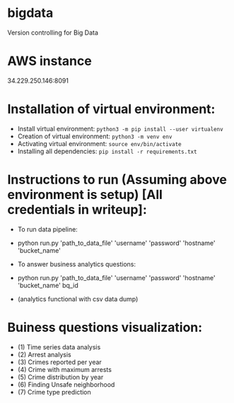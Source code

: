 # bigdata
Version controlling for Big Data

# AWS instance
34.229.250.146:8091

# Installation of virtual environment:
- Install virtual environment: `python3 -m pip install --user virtualenv`
- Creation of virtual environment: `python3 -m venv env`
- Activating virtual environment: `source env/bin/activate`
- Installing all dependencies: `pip install -r requirements.txt`

# Instructions to run (Assuming above environment is setup) [All credentials in writeup]:
- To run data pipeline: 
- python run.py 'path_to_data_file' 'username' 'password' 'hostname' 'bucket_name'

- To answer business analytics questions: 
- python run.py 'path_to_data_file' 'username' 'password' 'hostname' 'bucket_name' bq_id
- (analytics functional with csv data dump)

# Buiness questions visualization:
- (1) Time series data analysis
- (2) Arrest analysis
- (3) Crimes reported per year
- (4) Crime with maximum arrests
- (5) Crime distribution by year
- (6) Finding Unsafe neighborhood
- (7) Crime type prediction